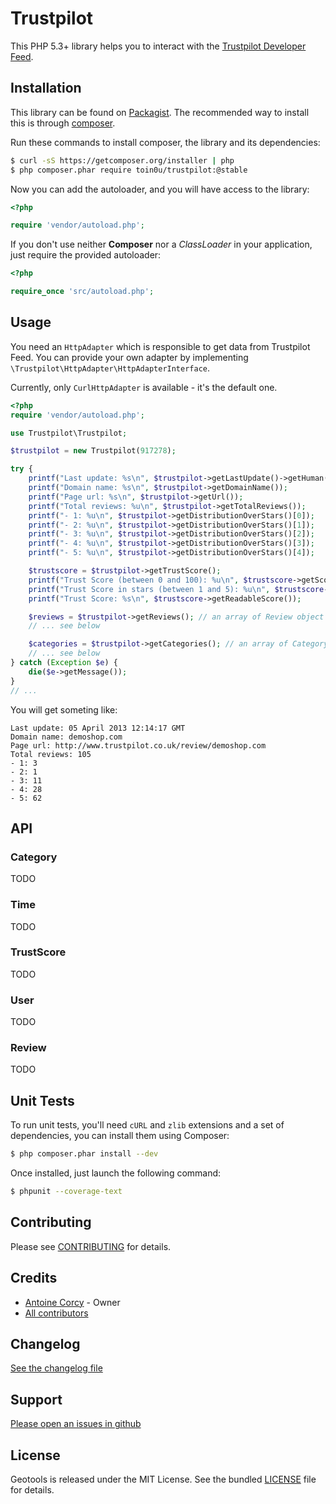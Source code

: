 Trustpilot
==========

This PHP 5.3+ library helps you to interact with the [Trustpilot Developer Feed](http://trustpilot.github.com/developers/).


Installation
------------

This library can be found on [Packagist](https://packagist.org/packages/toin0u/trustpilot).
The recommended way to install this is through [composer](http://getcomposer.org).

Run these commands to install composer, the library and its dependencies:

```bash
$ curl -sS https://getcomposer.org/installer | php
$ php composer.phar require toin0u/trustpilot:@stable
```

Now you can add the autoloader, and you will have access to the library:

```php
<?php

require 'vendor/autoload.php';
```

If you don't use neither **Composer** nor a _ClassLoader_ in your application, just require the provided autoloader:

```php
<?php

require_once 'src/autoload.php';
```

Usage
-----

You need an `HttpAdapter` which is responsible to get data from Trustpilot Feed.
You can provide your own adapter by implementing `\Trustpilot\HttpAdapter\HttpAdapterInterface`.

Currently, only `CurlHttpAdapter` is available - it's the default one.

```php
<?php
require 'vendor/autoload.php';

use Trustpilot\Trustpilot;

$trustpilot = new Trustpilot(917278);

try {
    printf("Last update: %s\n", $trustpilot->getLastUpdate()->getHuman());
    printf("Domain name: %s\n", $trustpilot->getDomainName());
    printf("Page url: %s\n", $trustpilot->getUrl());
    printf("Total reviews: %u\n", $trustpilot->getTotalReviews());
    printf("- 1: %u\n", $trustpilot->getDistributionOverStars()[0]);
    printf("- 2: %u\n", $trustpilot->getDistributionOverStars()[1]);
    printf("- 3: %u\n", $trustpilot->getDistributionOverStars()[2]);
    printf("- 4: %u\n", $trustpilot->getDistributionOverStars()[3]);
    printf("- 5: %u\n", $trustpilot->getDistributionOverStars()[4]);

    $trustscore = $trustpilot->getTrustScore();
    printf("Trust Score (between 0 and 100): %u\n", $trustscore->getScore());
    printf("Trust Score in stars (between 1 and 5): %u\n", $trustscore->getStars());
    printf("Trust Score: %s\n", $trustscore->getReadableScore());

    $reviews = $trustpilot->getReviews(); // an array of Review object
    // ... see below

    $categories = $trustpilot->getCategories(); // an array of Category object
    // ... see below
} catch (Exception $e) {
    die($e->getMessage());
}
// ...
```

You will get someting like:

```
Last update: 05 April 2013 12:14:17 GMT
Domain name: demoshop.com
Page url: http://www.trustpilot.co.uk/review/demoshop.com
Total reviews: 105
- 1: 3
- 2: 1
- 3: 11
- 4: 28
- 5: 62
```


API
---

### Category ###

TODO

### Time ###

TODO

### TrustScore ###

TODO

### User ###

TODO

### Review ###

TODO


Unit Tests
----------

To run unit tests, you'll need `cURL` and `zlib` extensions and a set of dependencies,
you can install them using Composer:

```bash
$ php composer.phar install --dev
```

Once installed, just launch the following command:

```bash
$ phpunit --coverage-text
```


Contributing
------------

Please see [CONTRIBUTING](https://github.com/toin0u/Trustpilot/blob/master/CONTRIBUTING.md) for details.


Credits
-------

* [Antoine Corcy](https://twitter.com/toin0u) - Owner
* [All contributors](https://github.com/toin0u/Trustpilot/contributors)


Changelog
---------

[See the changelog file](https://github.com/toin0u/Trustpilot/blob/master/CHANGELOG.md)


Support
-------

[Please open an issues in github](https://github.com/toin0u/Trustpilot/issues)


License
-------

Geotools is released under the MIT License. See the bundled
[LICENSE](https://github.com/toin0u/Trustpilot/blob/master/LICENSE) file for details.
